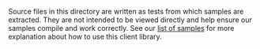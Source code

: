 Source files in this directory are written as tests from which samples are extracted.
They are not intended to be viewed directly and help ensure our samples compile and work correctly.
See our [list of samples](https://github.com/Azure/azure-sdk-for-net/tree/main/sdk/contentunderstanding/Azure.AI.ContentUnderstanding/samples) for more explanation about how to use this client library.

